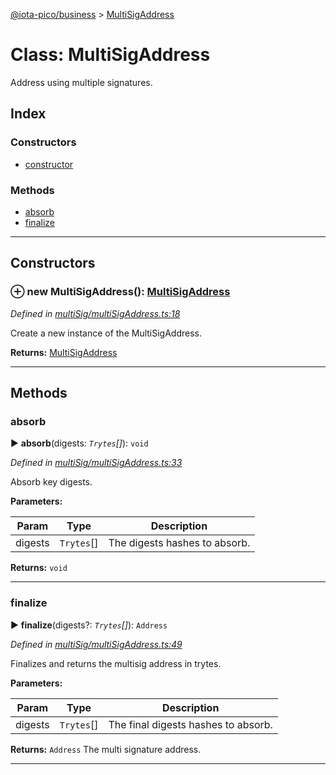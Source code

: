 [@iota-pico/business](../README.md) > [MultiSigAddress](../classes/multisigaddress.md)



# Class: MultiSigAddress


Address using multiple signatures.

## Index

### Constructors

* [constructor](multisigaddress.md#constructor)


### Methods

* [absorb](multisigaddress.md#absorb)
* [finalize](multisigaddress.md#finalize)



---
## Constructors
<a id="constructor"></a>


### ⊕ **new MultiSigAddress**(): [MultiSigAddress](multisigaddress.md)


*Defined in [multiSig/multiSigAddress.ts:18](https://github.com/iotaeco/iota-pico-business/blob/b7e7332/src/multiSig/multiSigAddress.ts#L18)*



Create a new instance of the MultiSigAddress.




**Returns:** [MultiSigAddress](multisigaddress.md)

---


## Methods
<a id="absorb"></a>

###  absorb

► **absorb**(digests: *`Trytes`[]*): `void`



*Defined in [multiSig/multiSigAddress.ts:33](https://github.com/iotaeco/iota-pico-business/blob/b7e7332/src/multiSig/multiSigAddress.ts#L33)*



Absorb key digests.


**Parameters:**

| Param | Type | Description |
| ------ | ------ | ------ |
| digests | `Trytes`[]   |  The digests hashes to absorb. |





**Returns:** `void`





___

<a id="finalize"></a>

###  finalize

► **finalize**(digests?: *`Trytes`[]*): `Address`



*Defined in [multiSig/multiSigAddress.ts:49](https://github.com/iotaeco/iota-pico-business/blob/b7e7332/src/multiSig/multiSigAddress.ts#L49)*



Finalizes and returns the multisig address in trytes.


**Parameters:**

| Param | Type | Description |
| ------ | ------ | ------ |
| digests | `Trytes`[]   |  The final digests hashes to absorb. |





**Returns:** `Address`
The multi signature address.






___


